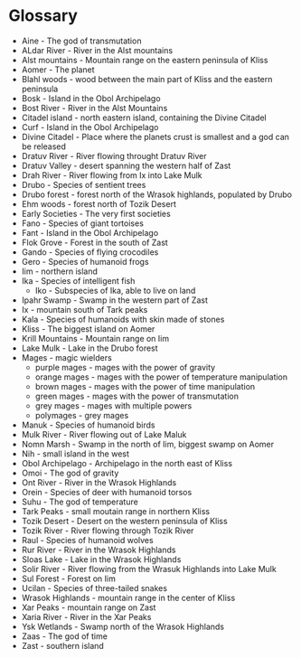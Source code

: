 # Glossary

* Aine - The god of transmutation
* ALdar River - River in the Alst mountains
* Alst mountains - Mountain range on the eastern peninsula of Kliss
* Aomer - The planet
* Blahl woods - wood between the main part of Kliss and the eastern peninsula
* Bosk - Island in the Obol Archipelago
* Bost River - River in the Alst Mountains
* Citadel island - north eastern island, containing the Divine Citadel
* Curf - Island in the Obol Archipelago
* Divine Citadel - Place where the planets crust is smallest and a god can be released
* Dratuv River - River flowing throught Dratuv River
* Dratuv Valley - desert spanning the western half of Zast
* Drah River - River flowing from Ix into Lake Mulk
* Drubo - Species of sentient trees
* Drubo forest - forest north of the Wrasok highlands, populated by Drubo
* Ehm woods - forest north of Tozik Desert
* Early Societies - The very first societies
* Fano - Species of giant tortoises
* Fant - Island in the Obol Archipelago
* Flok Grove - Forest in the south of Zast
* Gando - Species of flying crocodiles
* Gero - Species of humanoid frogs
* Iim - northern island
* Ika - Species of intelligent fish
	* Iko - Subspecies of Ika, able to live on land
* Ipahr Swamp - Swamp in the western part of Zast
* Ix - mountain south of Tark peaks
* Kala - Species of humanoids with skin made of stones
* Kliss - The biggest island on Aomer
* Krill Mountains - Mountain range on Iim
* Lake Mulk - Lake in the Drubo forest
* Mages - magic wielders
	* purple mages - mages with the power of gravity
	* orange mages - mages with the power of temperature manipulation
	* brown mages - mages with the power of time manipulation
	* green mages - mages with the power of transmutation
	* grey mages - mages with multiple powers
	* polymages - grey mages
* Manuk - Species of humanoid birds
* Mulk River - River flowing out of Lake Maluk
* Nomn Marsh - Swamp in the north of Iim, biggest swamp on Aomer
* Nih - small island in the west
* Obol Archipelago - Archipelago in the north east of Kliss
* Omoi - The god of gravity
* Ont River - River in the Wrasok Highlands
* Orein - Species of deer with humanoid torsos
* Suhu - The god of temperature
* Tark Peaks - small moutain range in northern Kliss
* Tozik Desert - Desert on the western peninsula of Kliss
* Tozik River - River flowing through Tozik River
* Raul - Species of humanoid wolves
* Rur River - River in the Wrasok Highlands
* Sloas Lake - Lake in the Wrasok Highlands
* Solir River - River flowing from the Wrasuk Highlands into Lake Mulk
* Sul Forest - Forest on Iim
* Ucilan - Species of three-tailed snakes
* Wrasok Highlands - mountain range in the center of Kliss
* Xar Peaks - mountain range on Zast
* Xaria River - River in the Xar Peaks
* Ysk Wetlands - Swamp north of the Wrasok Highlands
* Zaas - The god of time
* Zast - southern island
